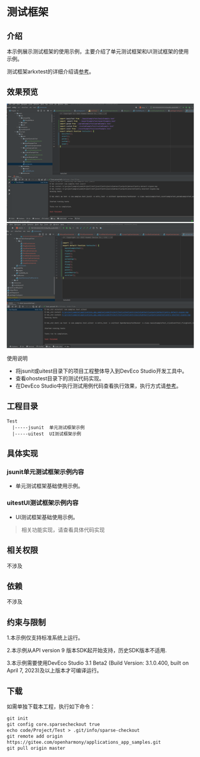 # 测试框架
## 介绍 
本示例展示测试框架的使用示例，主要介绍了单元测试框架和UI测试框架的使用示例。

测试框架arkxtest的详细介绍请[参考](https://docs.openharmony.cn/pages/v5.1/zh-cn/application-dev/application-test/arkxtest-guidelines.md)。


## 效果预览

![](screenshots/1.png)
![](screenshots/3.png)


使用说明
- 将jsunit或uitest目录下的项目工程整体导入到DevEco Studio开发工具中。
- 查看ohostest目录下的测试代码实现。
- 在DevEco Studio中执行测试用例代码查看执行效果，执行方式请[参考](https://developer.harmonyos.com/cn/docs/documentation/doc-guides/ohos-openharmony-test-framework-0000001263160453)。

## 工程目录 

```
Test 
  |-----jsunit  单元测试框架示例
  |-----uitest  UI测试框架示例
```

## 具体实现

### jsunit单元测试框架示例内容
-  单元测试框架基础使用示例。

### uitestUI测试框架示例内容

- UI测试框架基础使用示例。

>  相关功能实现，请查看具体代码实现

## 相关权限
不涉及

## 依赖
不涉及

## 约束与限制
1.本示例仅支持标准系统上运行。

2.本示例从API version 9 版本SDK起开始支持，历史SDK版本不适用. 

3.本示例需要使用DevEco Studio 3.1 Beta2 (Build Version: 3.1.0.400, built on April 7, 2023)及以上版本才可编译运行。

## 下载

如需单独下载本工程，执行如下命令：

```
git init
git config core.sparsecheckout true
echo code/Project/Test > .git/info/sparse-checkout
git remote add origin https://gitee.com/openharmony/applications_app_samples.git
git pull origin master
```
